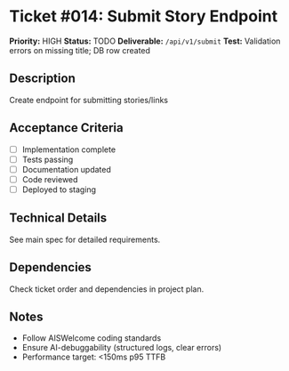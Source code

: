 # Ticket #014: Submit Story Endpoint

**Priority:** HIGH
**Status:** TODO
**Deliverable:** `/api/v1/submit`
**Test:** Validation errors on missing title; DB row created

## Description
Create endpoint for submitting stories/links

## Acceptance Criteria
- [ ] Implementation complete
- [ ] Tests passing
- [ ] Documentation updated
- [ ] Code reviewed
- [ ] Deployed to staging

## Technical Details
See main spec for detailed requirements.

## Dependencies
Check ticket order and dependencies in project plan.

## Notes
- Follow AISWelcome coding standards
- Ensure AI-debuggability (structured logs, clear errors)
- Performance target: <150ms p95 TTFB
